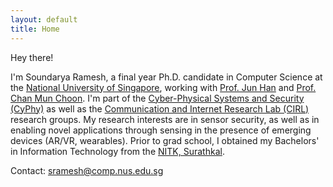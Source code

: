 ```yaml
---
layout: default
title: Home
---
```

 Hey there! 
<!-- <img src='../files/photo.jpg' style='float:top;width:80%;padding-left:15px'/> -->

I'm Soundarya Ramesh, a final year Ph.D. candidate in Computer Science at the [National University of Singapore](http://www.nus.edu.sg), working with [Prof. Jun Han](https://www.comp.nus.edu.sg/~junhan/) and [Prof. Chan Mun Choon](https://www.comp.nus.edu.sg/~chanmc/). I'm part of the [Cyber-Physical Systems and Security (CyPhy)](http://cyphy.kaist.ac.kr) as well as the [Communication and Internet Research Lab (CIRL)](https://www.cir.nus.edu.sg) research groups. 
My research interests are in sensor security, as well as in enabling novel applications through sensing in the presence of emerging devices (AR/VR, wearables). Prior to grad school, I obtained my Bachelors' in Information Technology from the [NITK, Surathkal](https://www.nitk.ac.in). 
<!-- revolve around novel applications of acoustic sensing, as well as sensor security. -->

<!--  Apart from computer science, I really enjoy discussing different philosophical viewpoints and reading non-fiction. 
In my blog, I write on topics that catch my fancy, mostly related to computer science. Feel free to share your thoughts on my posts and I'm open to suggestions. -->

Contact: [sramesh@comp.nus.edu.sg](mailto:sramesh@comp.nus.edu.sg)
<!--* PGP Key : [My Public Key](../pub-key.md) -->

<!--Apart from research, I'm very interested in -->
